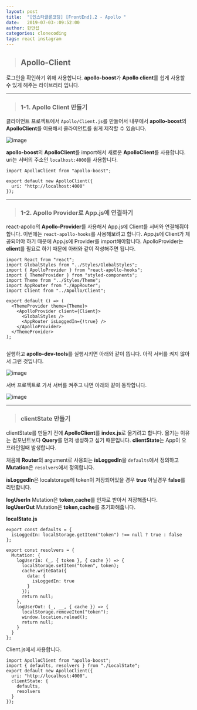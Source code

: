 ```yaml
---
layout: post
title:  "[인스타클론코딩] [FrontEnd].2 - Apollo "
date:   2019-07-03-:09:52:00
author: 한만섭
categories: clonecoding
tags: react instagram
---
```


> ## Apollo-Client

로그인을 확인하기 위해 사용합니다. **apollo-boost**가 **Apollo client**를 쉽게 사용할 수 있게 해주는 라이브러리 입니다. 

***

> ### 1-1. Apollo Client 만들기 

클라이언트 프로젝트에서 `Apollo/Client.js`를 만들어서 내부에서 **apollo-boost**의 **ApolloClient**를 이용해서 
클라이언트를 쉽게 제작할 수 있습니다. 

![image](https://user-images.githubusercontent.com/46010705/60556335-c26d6c00-9d7b-11e9-8aeb-a336ef3bd80f.png)

**apollo-boost**의 **ApolloClient**를 import해서 새로운 **ApolloClient**를 사용합니다. uri는 서버의 주소인 `localhost:4000`를 사용합니다.  

```
import ApolloClient from "apollo-boost";

export default new ApolloClient({
  uri: "http://localhost:4000"
});

```

***

> ### 1-2. Apollo Provider로 App.js에 연결하기 

react-apollo의 **Apollo-Provider**를 사용해서 App.js에 Client를 서버와 연결해줘야 합니다. 이번에는 `react-apollo-hooks`를 사용해보려고 합니다. App.js에 Client가 제공되어야 하기 때문에 App.js에 Provider를 import해야합니다. ApolloProvider는 **client**를 필요로 하기 때문에 아래와 같이 작성해주면 됩니다.  

```
import React from "react";
import GlobalStyles from "../Styles/GlobalStyles";
import { ApolloProvider } from "react-apollo-hooks";
import { ThemeProvider } from "styled-components";
import Theme from "../Styles/Theme";
import AppRouter from "./AppRouter";
import Client from "../Apollo/Client";

export default () => (
  <ThemeProvider theme={Theme}>
    <ApolloProvider client={Client}>
      <GlobalStyles />
      <AppRouter isLoggedIn={!true} />
    </ApolloProvider>
  </ThemeProvider>
);


```

실행하고 **apollo-dev-tools**를 실행시키면 아래와 같이 뜹니다. 아직 서버를 켜지 않아서 그런 것입니다.  

![image](https://user-images.githubusercontent.com/46010705/60556699-7a4f4900-9d7d-11e9-8176-08636d34b123.png)  

서버 프로젝트로 가서 서버를 켜주고 나면 아래와 같이 동작합니다.   

![image](https://user-images.githubusercontent.com/46010705/60556772-b2ef2280-9d7d-11e9-83af-40f9522b48c8.png)  

***

> ### clientState 만들기 

clientState를 만들기 전에 **ApolloClient**를 **index.js**로 옮기려고 합니다. 옮기는 이유는 
컴포넌트보다 **Query**를 먼저 생성하고 싶기 때문입니다. **clientState**는 App이 오프라인일때 발생합니다.  

처음에 **Router**의 argument로 사용되는 **isLoggedIn**을 `defaults`에서 정의하고 **Mutation**은 `resolvers`에서 정의합니다.  

**isLoggedIn**은 localstorage에 token이 저장되어있을 경우 **true** 아닐경우 **false**를 리턴합니다.  

**logUserIn** Mutation은 **token,cache**를 인자로 받아서  저장해줍니다.  
**logUserOut** Mutation은 **token,cache**를 초기화해줍니다.  

**localState.js**
```
export const defaults = {
  isLoggedIn: localStorage.getItem("token") !== null ? true : false
};

export const resolvers = {
  Mutation: {
    logUserIn: (_, { token }, { cache }) => {
      localStorage.setItem("token", token);
      cache.writeData({
        data: {
          isLoggedIn: true
        }
      });
      return null;
    },
    logUserOut: (_, __, { cache }) => {
      localStorage.removeItem("token");
      window.location.reload();
      return null;
    }
  }
};

```

Client.js에서 사용합니다.  

```
import ApolloClient from "apollo-boost";
import { defaults, resolvers } from "./LocalState";
export default new ApolloClient({
  uri: "http://localhost:4000",
  clientState: {
    defaults,
    resolvers
  }
});
```





